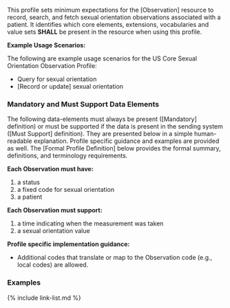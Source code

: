 <div markdown="1" class="new-content">

 This profile sets minimum expectations for the [Observation] resource to record, search, and fetch sexual orientation observations associated with a patient.  It identifies which core elements, extensions, vocabularies and value sets **SHALL** be present in the resource when using this profile.

**Example Usage Scenarios:**

The following are example usage scenarios for the US Core Sexual Orientation Observation Profile:

- Query for sexual orientation 
- [Record or update] sexual orientation

### Mandatory and Must Support Data Elements

The following data-elements must always be present ([Mandatory] definition) or must be supported if the data is present in the sending system ([Must Support] definition). They are presented below in a simple human-readable explanation.  Profile specific guidance and examples are provided as well.  The [Formal Profile Definition] below provides the  formal summary, definitions, and  terminology requirements.  

**Each Observation must have:**

1. a status
1. a fixed code for sexual orientation
1. a patient


**Each Observation must support:**

1. a time indicating when the measurement was taken
1. a sexual orientation value


**Profile specific implementation guidance:**

* Additional codes that translate or map to the Observation code (e.g., local codes) are allowed. 
   
### Examples

</div>


{% include link-list.md %}
